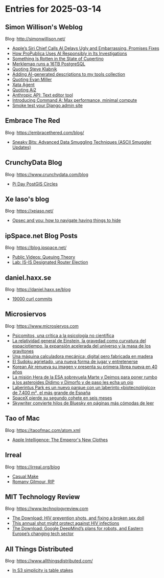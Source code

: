 # Entries for 2025-03-14
## Simon Willison's Weblog 
Blog: http://simonwillison.net/ 

- [Apple’s Siri Chief Calls AI Delays Ugly and Embarrassing, Promises Fixes](https://simonwillison.net/2025/Mar/14/ai-delays/#atom-everything)
- [How ProPublica Uses AI Responsibly in Its Investigations](https://simonwillison.net/2025/Mar/14/propublica-ai/#atom-everything)
- [Something Is Rotten in the State of Cupertino](https://simonwillison.net/2025/Mar/14/something-is-rotten/#atom-everything)
- [Merklemap runs a 16TB PostgreSQL](https://simonwillison.net/2025/Mar/14/merklemap-runs-a-16tb-postgresql/#atom-everything)
- [Quoting Steve Klabnik](https://simonwillison.net/2025/Mar/14/steve-klabnik/#atom-everything)
- [Adding AI-generated descriptions to my tools collection](https://simonwillison.net/2025/Mar/13/tools-colophon/#atom-everything)
- [Quoting Evan Miller](https://simonwillison.net/2025/Mar/13/evan-miller/#atom-everything)
- [Xata Agent](https://simonwillison.net/2025/Mar/13/xata-agent/#atom-everything)
- [Quoting Ai2](https://simonwillison.net/2025/Mar/13/ai2/#atom-everything)
- [Anthropic API: Text editor tool](https://simonwillison.net/2025/Mar/13/anthropic-api-text-editor-tool/#atom-everything)
- [Introducing Command A: Max performance, minimal compute](https://simonwillison.net/2025/Mar/13/command-a/#atom-everything)
- [Smoke test your Django admin site](https://simonwillison.net/2025/Mar/13/smoke-test-your-django-admin/#atom-everything)
## Embrace The Red 
Blog: https://embracethered.com/blog/ 

- [Sneaky Bits: Advanced Data Smuggling Techniques (ASCII Smuggler Updates)](https://embracethered.com/blog/posts/2025/sneaky-bits-and-ascii-smuggler/)
## CrunchyData Blog 
Blog: https://www.crunchydata.com/blog 

- [ Pi Day PostGIS Circles ](https://www.crunchydata.com/blog/postgis-pi-circlelinestring)
## Xe Iaso's blog 
Blog: https://xeiaso.net/ 

- [Opsec and you: how to navigate having things to hide](https://xeiaso.net/talks/2025/opsec-and-you/)
## ipSpace.net Blog Posts 
Blog: https://blog.ipspace.net/ 

- [Public Videos: Queuing Theory](https://blog.ipspace.net/2025/03/queuing-theory-videos/?utm_source=atom_feed)
- [Lab: IS-IS Designated Router Election](https://blog.ipspace.net/2025/03/isis-dis-election/?utm_source=atom_feed)
## daniel.haxx.se 
Blog: https://daniel.haxx.se/blog 

- [19000 curl commits](https://daniel.haxx.se/blog/2025/03/14/19000-curl-commits/)
## Microsiervos 
Blog: https://www.microsiervos.com 

- [Psicomitos, una crítica a la psicología no científica](https://www.microsiervos.com/archivo/libros/psicomitos-libro.html)
- [La relatividad general de Einstein, la gravedad como curvatura del espaciotiempo, la expansión acelerada del universo y la masa de los gravitones](https://www.microsiervos.com/archivo/ciencia/relatividad-general-einstein-gravedad-curvatura-espaciotiempo-expansion-acelerada-universo-masa-gravitones.html)
- [Una máquina calculadora mecánica; digital pero fabricada en madera](https://www.microsiervos.com/archivo/matematicas/maquina-calculadora-mecanica-digital-fabricada-madera.html)
- [El Sudoku agrietado, una nueva forma de jugar y entretenerse](https://www.microsiervos.com/archivo/puzzles-y-rubik/sudoku-agrietado-cracked.html)
- [Korean Air renueva su imagen y presenta su primera librea nueva en 40 años](https://www.microsiervos.com/archivo/aerotrastorno/korean-air-nueva-librea-40-anos.html)
- [La misión Hera de la ESA sobrevuela Marte y Deimos para poner rumbo a los asteroides Dídimo y Dimorfo y de paso les echa un ojo](https://www.microsiervos.com/archivo/espacio/mision-hera-esa-sobrevuela-marte-deimos-obtiene-imagenes.html)
- [Laberintus Park es un nuevo parque con un laberinto «biotecnológico» de 7.400 m², el más grande de España](https://www.microsiervos.com/archivo/mundoreal/laberintus-park-laberinto-biotecnologico-mas-grande-de-espana.html)
- [SpaceX pierde su segundo cohete en seis meses](https://www.microsiervos.com/archivo/espacio/spacex-pierde-segundo-cohete-seis-meses.html)
- [Skywriter convierte hilos de Bluesky en páginas más cómodas de leer](https://www.microsiervos.com/archivo/internet/skywriter-hilos-bluesky-paginas-leer.html)
## Tao of Mac 
Blog: https://taoofmac.com/atom.xml 

- [Apple Intelligence: The Emperor's New Clothes](https://taoofmac.com/space/blog/2025/03/14/1830)
## Irreal 
Blog: https://irreal.org/blog 

- [Casual Make](https://irreal.org/blog/?p=12846)
- [Romany Gilmour, RIP](https://irreal.org/blog/?p=12844)
## MIT Technology Review 
Blog: https://www.technologyreview.com 

- [The Download: HIV prevention shots, and fixing a broken sex doll](https://www.technologyreview.com/2025/03/14/1113240/the-download-hiv-prevention-shots-and-fixing-a-broken-sex-doll/)
- [This annual shot might protect against HIV infections](https://www.technologyreview.com/2025/03/14/1113225/annual-shot-protect-against-hiv/)
- [The Download: Google DeepMind’s plans for robots, and Eastern Europe’s changing tech sector](https://www.technologyreview.com/2025/03/13/1113219/the-download-google-deepminds-plans-for-robots-and-eastern-europes-changing-tech-sector/)
## All Things Distributed 
Blog: https://www.allthingsdistributed.com/ 

- [In S3 simplicity is table stakes](https://www.allthingsdistributed.com/2025/03/in-s3-simplicity-is-table-stakes.html?utm_campaign=inbound&utm_source=rss)